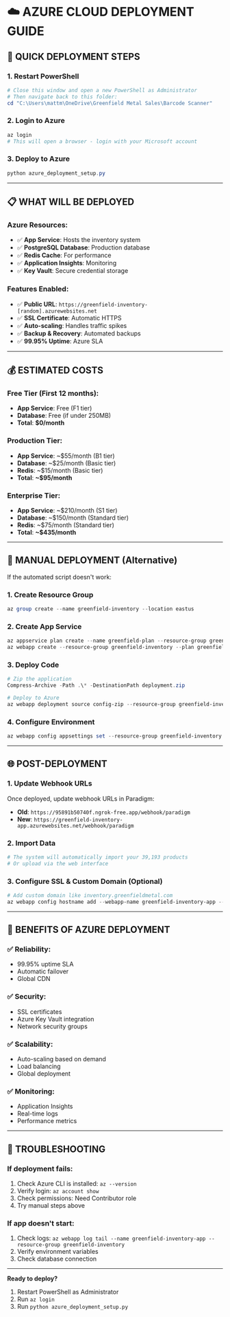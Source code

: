 # ☁️ **AZURE CLOUD DEPLOYMENT GUIDE**

## **🚀 QUICK DEPLOYMENT STEPS**

### **1. Restart PowerShell**
```powershell
# Close this window and open a new PowerShell as Administrator
# Then navigate back to this folder:
cd "C:\Users\mattm\OneDrive\Greenfield Metal Sales\Barcode Scanner"
```

### **2. Login to Azure**
```powershell
az login
# This will open a browser - login with your Microsoft account
```

### **3. Deploy to Azure**
```powershell
python azure_deployment_setup.py
```

---

## **📋 WHAT WILL BE DEPLOYED**

### **Azure Resources:**
- ✅ **App Service**: Hosts the inventory system
- ✅ **PostgreSQL Database**: Production database
- ✅ **Redis Cache**: For performance
- ✅ **Application Insights**: Monitoring
- ✅ **Key Vault**: Secure credential storage

### **Features Enabled:**
- ✅ **Public URL**: `https://greenfield-inventory-[random].azurewebsites.net`
- ✅ **SSL Certificate**: Automatic HTTPS
- ✅ **Auto-scaling**: Handles traffic spikes
- ✅ **Backup & Recovery**: Automated backups
- ✅ **99.95% Uptime**: Azure SLA

---

## **💰 ESTIMATED COSTS**

### **Free Tier (First 12 months):**
- **App Service**: Free (F1 tier)
- **Database**: Free (if under 250MB)
- **Total**: **$0/month**

### **Production Tier:**
- **App Service**: ~$55/month (B1 tier)
- **Database**: ~$25/month (Basic tier)
- **Redis**: ~$15/month (Basic tier)
- **Total**: **~$95/month**

### **Enterprise Tier:**
- **App Service**: ~$210/month (S1 tier)
- **Database**: ~$150/month (Standard tier)
- **Redis**: ~$75/month (Standard tier)
- **Total**: **~$435/month**

---

## **🔧 MANUAL DEPLOYMENT (Alternative)**

If the automated script doesn't work:

### **1. Create Resource Group**
```powershell
az group create --name greenfield-inventory --location eastus
```

### **2. Create App Service**
```powershell
az appservice plan create --name greenfield-plan --resource-group greenfield-inventory --sku B1 --is-linux
az webapp create --resource-group greenfield-inventory --plan greenfield-plan --name greenfield-inventory-app --runtime "PYTHON|3.9"
```

### **3. Deploy Code**
```powershell
# Zip the application
Compress-Archive -Path .\* -DestinationPath deployment.zip

# Deploy to Azure
az webapp deployment source config-zip --resource-group greenfield-inventory --name greenfield-inventory-app --src deployment.zip
```

### **4. Configure Environment**
```powershell
az webapp config appsettings set --resource-group greenfield-inventory --name greenfield-inventory-app --settings @azure-settings.json
```

---

## **🌐 POST-DEPLOYMENT**

### **1. Update Webhook URLs**
Once deployed, update webhook URLs in Paradigm:
- **Old**: `https://95891b50740f.ngrok-free.app/webhook/paradigm`
- **New**: `https://greenfield-inventory-app.azurewebsites.net/webhook/paradigm`

### **2. Import Data**
```powershell
# The system will automatically import your 39,193 products
# Or upload via the web interface
```

### **3. Configure SSL & Custom Domain (Optional)**
```powershell
# Add custom domain like inventory.greenfieldmetal.com
az webapp config hostname add --webapp-name greenfield-inventory-app --resource-group greenfield-inventory --hostname inventory.greenfieldmetal.com
```

---

## **🎯 BENEFITS OF AZURE DEPLOYMENT**

### **✅ Reliability:**
- 99.95% uptime SLA
- Automatic failover
- Global CDN

### **✅ Security:**
- SSL certificates
- Azure Key Vault integration
- Network security groups

### **✅ Scalability:**
- Auto-scaling based on demand
- Load balancing
- Global deployment

### **✅ Monitoring:**
- Application Insights
- Real-time logs
- Performance metrics

---

## **🚨 TROUBLESHOOTING**

### **If deployment fails:**
1. Check Azure CLI is installed: `az --version`
2. Verify login: `az account show`
3. Check permissions: Need Contributor role
4. Try manual steps above

### **If app doesn't start:**
1. Check logs: `az webapp log tail --name greenfield-inventory-app --resource-group greenfield-inventory`
2. Verify environment variables
3. Check database connection

---

**Ready to deploy?** 
1. Restart PowerShell as Administrator
2. Run `az login`
3. Run `python azure_deployment_setup.py`